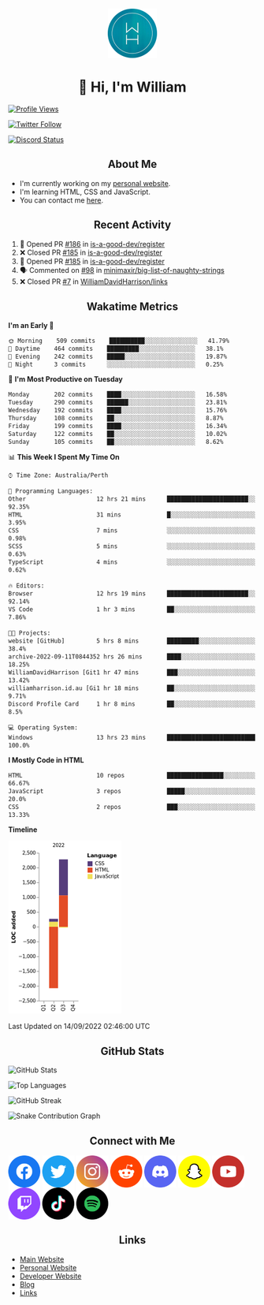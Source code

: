 <p align="center"><img src="https://github.com/williamdavidharrison/williamdavidharrison/blob/main/assets/logo.png" height="100" width="100"></p>

<h1 align="center">👋 Hi, I'm William</h1>

[![Profile Views](https://komarev.com/ghpvc/?username=williamdavidharrison&color=blue&style=for-the-badge)](https://github.com/williamdavidharrison)

[![Twitter Follow](https://img.shields.io/twitter/follow/WDHarrison09?color=1DA1F2&logo=twitter&style=for-the-badge)](https://twitter.com/intent/user?screen_name=wdharrison09)

[![Discord Status](https://dcbadge.vercel.app/api/shield/853158265466257448?theme=discord-inverted)](https://discord.com/users/853158265466257448)

<h2 align="center">About Me</h2>

* I'm currently working on my [personal website](https://github.com/williamdavidharrison/website).
* I'm learning HTML, CSS and JavaScript.
* You can contact me [here](https://contact.williamharrison.me).

<h2 align="center">Recent Activity</h2>

<!--START_SECTION:activity-->
1. 💪 Opened PR [#186](https://github.com/is-a-good-dev/register/pull/186) in [is-a-good-dev/register](https://github.com/is-a-good-dev/register)
2. ❌ Closed PR [#185](https://github.com/is-a-good-dev/register/pull/185) in [is-a-good-dev/register](https://github.com/is-a-good-dev/register)
3. 💪 Opened PR [#185](https://github.com/is-a-good-dev/register/pull/185) in [is-a-good-dev/register](https://github.com/is-a-good-dev/register)
4. 🗣 Commented on [#98](https://github.com/minimaxir/big-list-of-naughty-strings/issues/98) in [minimaxir/big-list-of-naughty-strings](https://github.com/minimaxir/big-list-of-naughty-strings)
5. ❌ Closed PR [#7](https://github.com/WilliamDavidHarrison/links/pull/7) in [WilliamDavidHarrison/links](https://github.com/WilliamDavidHarrison/links)
<!--END_SECTION:activity-->

<h2 align="center">Wakatime Metrics</h2>

<!--START_SECTION:waka-->
**I'm an Early 🐤** 

```text
🌞 Morning    509 commits    ██████████░░░░░░░░░░░░░░░   41.79% 
🌆 Daytime    464 commits    █████████░░░░░░░░░░░░░░░░   38.1% 
🌃 Evening    242 commits    █████░░░░░░░░░░░░░░░░░░░░   19.87% 
🌙 Night      3 commits      ░░░░░░░░░░░░░░░░░░░░░░░░░   0.25%

```
📅 **I'm Most Productive on Tuesday** 

```text
Monday       202 commits    ████░░░░░░░░░░░░░░░░░░░░░   16.58% 
Tuesday      290 commits    ██████░░░░░░░░░░░░░░░░░░░   23.81% 
Wednesday    192 commits    ████░░░░░░░░░░░░░░░░░░░░░   15.76% 
Thursday     108 commits    ██░░░░░░░░░░░░░░░░░░░░░░░   8.87% 
Friday       199 commits    ████░░░░░░░░░░░░░░░░░░░░░   16.34% 
Saturday     122 commits    ██░░░░░░░░░░░░░░░░░░░░░░░   10.02% 
Sunday       105 commits    ██░░░░░░░░░░░░░░░░░░░░░░░   8.62%

```


📊 **This Week I Spent My Time On** 

```text
⌚︎ Time Zone: Australia/Perth

💬 Programming Languages: 
Other                    12 hrs 21 mins      ███████████████████████░░   92.35% 
HTML                     31 mins             █░░░░░░░░░░░░░░░░░░░░░░░░   3.95% 
CSS                      7 mins              ░░░░░░░░░░░░░░░░░░░░░░░░░   0.98% 
SCSS                     5 mins              ░░░░░░░░░░░░░░░░░░░░░░░░░   0.63% 
TypeScript               4 mins              ░░░░░░░░░░░░░░░░░░░░░░░░░   0.62%

🔥 Editors: 
Browser                  12 hrs 19 mins      ███████████████████████░░   92.14% 
VS Code                  1 hr 3 mins         ██░░░░░░░░░░░░░░░░░░░░░░░   7.86%

🐱‍💻 Projects: 
website [GitHub]         5 hrs 8 mins        █████████░░░░░░░░░░░░░░░░   38.4% 
archive-2022-09-11T0844352 hrs 26 mins       ████░░░░░░░░░░░░░░░░░░░░░   18.25% 
WilliamDavidHarrison [Git1 hr 47 mins        ███░░░░░░░░░░░░░░░░░░░░░░   13.42% 
williamharrison.id.au [Gi1 hr 18 mins        ██░░░░░░░░░░░░░░░░░░░░░░░   9.71% 
Discord Profile Card     1 hr 8 mins         ██░░░░░░░░░░░░░░░░░░░░░░░   8.5%

💻 Operating System: 
Windows                  13 hrs 23 mins      █████████████████████████   100.0%

```

**I Mostly Code in HTML** 

```text
HTML                     10 repos            ████████████████░░░░░░░░░   66.67% 
JavaScript               3 repos             █████░░░░░░░░░░░░░░░░░░░░   20.0% 
CSS                      2 repos             ███░░░░░░░░░░░░░░░░░░░░░░   13.33%

```


**Timeline**

![Chart not found](https://raw.githubusercontent.com/WilliamDavidHarrison/WilliamDavidHarrison/main/charts/bar_graph.png) 


 Last Updated on 14/09/2022 02:46:00 UTC
<!--END_SECTION:waka-->

<h2 align="center">GitHub Stats</h2>

![GitHub Stats](https://github-readme-stats.api.williamharrison.dev/api?username=williamdavidharrison&theme=algolia&show_icons=true&border_radius=8&count_private=true&include_all_commits=true)

![Top Languages](https://github-readme-stats.api.williamharrison.dev/api/top-langs/?username=williamdavidharrison&theme=algolia&layout=compact&border_radius=8)

![GitHub Streak](https://wh-github-readme-streak-stats.herokuapp.com/?user=WilliamDavidHarrison&theme=dark)

![Snake Contribution Graph](https://github.com/WilliamDavidHarrison/WilliamDavidHarrison/blob/output/github-contribution-grid-snake.svg)

<h2 align="center">Connect with Me</h2>

<a href="https://www.facebook.com/wdharrison09"><img align="center" src="assets/facebook.png" height="65" width="65" /></a>
<a href="https://twitter.com/wdharrison09"><img align="center" src="assets/twitter.png" height="65" width="65" /></a>
<a href="https://www.instagram.com/wdharrison09"><img align="center" src="assets/instagram.png" height="65" width="65" /></a>
<a href="https://www.reddit.com/u/williamdavidharrison"><img align="center" src="assets/reddit.png" height="65" width="65" /></a>
<a href="https://discord.com/users/853158265466257448"><img align="center" src="assets/discord.png" height="65" width="65" /></a>
<a href="https://snapchat.com/add/wdharrison09"><img align="center" src="assets/snapchat.png" height="65" width="65" /></a>
<a href="https://www.youtube.com/channel/UCzHwrpKSSMcnt-srjRqQqjg"><img align="center" src="assets/youtube.png" height="65" width="65" /></a>
<a href="https://www.twitch.tv/wdharrison09"><img align="center" src="assets/twitch.png" height="65" width="65" /></a>
<a href="https://www.tiktok.com/@wdharrison09"><img align="center" src="assets/tiktok.png" height="65" width="65" /></a>
<a href="https://open.spotify.com/user/4kteqc82me1u1vxevzly2azqs"><img align="center" src="assets/spotify.png" height="65" width="65" /></a>

<h2 align="center">Links</h2>

* [Main Website](https://williamharrison.xyz)
* [Personal Website](https://william.net.au)
* [Developer Website](https://williamharrison.dev)
* [Blog](https://www.williamharrison.blog)
* [Links](https://williamharrison.me)
